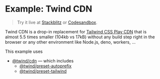 # Example: Twind CDN

> Try it live at [Stackblitz](https://stackblitz.com/fork/github/tw-in-js/twind/tree/main/examples/using-twind-cdn) or [Codesandbox](https://githubbox.com/tw-in-js/twind/tree/main/examples/using-twind-cdn).

Twind CDN is a drop-in replacement for [Tailwind CSS Play CDN](https://tailwindcss.com/docs/installation/play-cdn) that is almost 5.5 times smaller (104kb vs 17kB) without any build step right in the browser or any other environment like Node.js, deno, workers, ...

This example uses

- [@twind/cdn](https://github.com/tw-in-js/twind/tree/main/packages/cdn) — which includes
  - [@twind/preset-autoprefix](https://github.com/tw-in-js/twind/tree/main/packages/preset-autoprefix)
  - [@twind/preset-tailwind](https://github.com/tw-in-js/twind/tree/main/packages/preset-tailwind)
